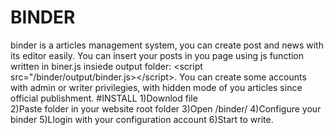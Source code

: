 # BINDER
binder is a articles management system, you can create post and news with its editor easily.
You can insert your posts in you page using js function written in biner.js insiede output folder: &lt;script src="/binder/output/binder.js>&lt;/script>.
You can create some accounts with admin or writer privilegies, with hidden mode of you articles since official publishment.
#INSTALL
1)Downlod file                                                                                                                                                                                                                     
2)Paste folder in your website root folder
3)Open /binder/ 
4)Configure your binder
5)Llogin with your configuration account
6)Start to write.
